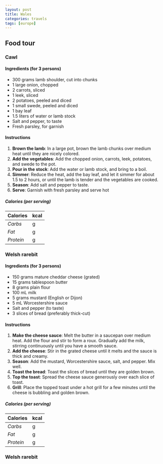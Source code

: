 ```yaml
---
layout: post
title: Wales
categories: travels
tags: [europe]
---
```


## Food tour

### Cawl 

#### Ingredients (for 3 persons)
- 300 grams lamb shoulder, cut into chunks
- 1 large onion, chopped
- 2 carrots, sliced
- 1 leek, sliced
- 2 potatoes, peeled and diced
- 1 small swede, peeled and diced
- 1 bay leaf
- 1.5 liters of water or lamb stock
- Salt and pepper, to taste
- Fresh parsley, for garnish

#### Instructions
1. **Brown the lamb**: In a large pot, brown the lamb chunks over medium heat until they are nicely colored.
2. **Add the vegetables**: Add the chopped onion, carrots, leek, potatoes, and swede to the pot.
3. **Pour in the stock**: Add the water or lamb stock, and bring to a boil.
4. **Simmer**: Reduce the heat, add the bay leaf, and let it simmer for about 1.5 to 2 hours, or until the lamb is tender and the vegetables are cooked.
5. **Season**: Add salt and pepper to taste.
6. **Serve**: Garnish with fresh parsley and serve hot

##### Calories (per serving)

| **Calories** | kcal |
| ----------- | ----------- |
| *Carbs* | g |
| *Fat* | g |
| *Protein* | g | 

### Welsh rarebit 

#### Ingredients (for 3 persons)
- 150 grams mature cheddar cheese (grated)
- 15 grams tablespoon butter
- 8 grams plain flour
- 100 mL milk
- 5 grams mustard (English or Dijon)
- 5 mL Worcestershire sauce
- Salt and pepper (to taste)
- 3 slices of bread (preferably thick-cut)

#### Instructions
1. **Make the cheese sauce**: Melt the butter in a saucepan over medium heat. Add the flour and stir to form a roux. Gradually add the milk, stirring continuously until you have a smooth sauce.
2. **Add the cheese**: Stir in the grated cheese until it melts and the sauce is thick and creamy.
3. **Season**: Add the mustard, Worcestershire sauce, salt, and pepper. Mix well.
4. **Toast the bread**: Toast the slices of bread until they are golden brown.
5. **Top the toast**: Spread the cheese sauce generously over each slice of toast.
6. **Grill**: Place the topped toast under a hot grill for a few minutes until the cheese is bubbling and golden brown.

##### Calories (per serving)

| **Calories** | kcal |
| ----------- | ----------- |
| *Carbs* | g |
| *Fat* | g |
| *Protein* | g | 

### Welsh rarebit 
